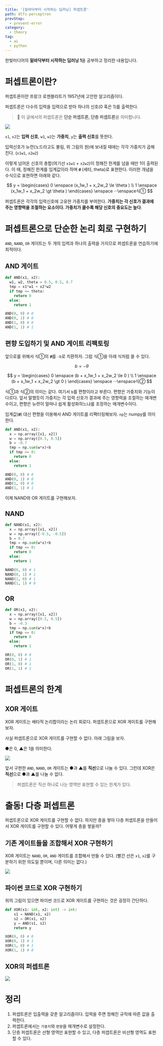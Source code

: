 ```yaml
---
title: '[밑바닥부터 시작하는 딥러닝] 퍼셉트론'
path: dlfs-perceptron
prevStep:
  - prevent-error
category:
  - theory
tag:
  - ai
  - python
---
```


한빛미디어의 **밑바닥부터 시작하는 딥러닝 1**을 공부하고 정리한 내용입니다.

# 퍼셉트론이란?

퍼셉트론이란 프랑크 로젠블라트가 1957년에 고안한 알고리즘이다.

퍼셉트론은 다수의 입력을 입력으로 받아 하나의 신호(0 혹은 1)를 출력한다.

> 🚨 이 글에서의 퍼셉트론은 **단순 퍼셉트론, 단층 퍼셉트론**을 의미합니다.

![](https://images.velog.io/images/ordidxzero/post/bca38b80-29df-4625-9017-fdf46709a5e9/perceptron.png)

`x1`, `x2`는 **입력 신호**, `w1`, `w2`는 **가중치**, `y`는 **출력 신호**를 뜻한다.

입력신호가 뉴런(노드라고도 불림, 위 그림의 원)에 보내질 때에는 각각 가중치가 곱해진다. (`x1w1`, `x2w2`)

이렇게 넘어온 신호의 총합(여기선 `x1w1` + `x2w2`)이 정해진 한계를 넘을 때만 1이 출력된다. 이 때, 정해진 한계를 임계값이라 하며 `𝜽` (세타, theta)로 표현한다. 이러한 개념을 수식으로 표현하면 아래와 같다.

$$
y =
\begin{cases}
   0 \enspace (x_1w_1 + x_2w_2 \le \theta ) \\
   1 \enspace (x_1w_1 + x_2w_2 \gt \theta )
\end{cases}
\enspace
···\enspace식①
$$

퍼셉트론은 각각의 입력신호에 고유한 가중치를 부여한다. **가중치는 각 신호가 결과에 주는 영향력을 조절하는 요소이다. 가중치가 클수록 해당 신호의 중요도는 높다**.

# 퍼셉트론으로 단순한 논리 회로 구현하기

`AND`, `NAND`, `OR` 게이트는 두 개의 입력과 하나의 출력을 가지므로 퍼셉트론을 연습하기에 최적이다.

## AND 게이트

```python
def AND(x1, x2):
  w1, w2, theta = 0.5, 0.5, 0.7
  tmp = x1*w1 + x2*w2
  if tmp <= theta:
    return 0
  else:
    return 1

AND(0, 0) # 0
AND(0, 1) # 0
AND(1, 0) # 0
AND(1, 1) # 1
```

## 편향 도입하기 및 AND 게이트 리팩토링

앞으로를 위해서 식①의 `𝜽`를 `-b`로 치환하자. 그럼 식①을 아래 식처럼 쓸 수 있다.

$$
b = -\theta
$$

$$
y =
\begin{cases}
   0 \enspace (b + x_1w_1 + x_2w_2 \le 0 ) \\
   1 \enspace (b + x_1w_1 + x_2w_2 \gt 0 )
\end{cases}
\enspace
···\enspace식②
$$

식①과 식②의 의미는 같다. 여기서 `b`를 편향이라고 부른다. 편향은 가중치와 기능이 다르다.
앞서 말했듯이 가중치는 각 입력 신호가 결과에 주는 영향력을 조절하는 매개변수이고, 편향은 뉴련이 얼마나 쉽게 활성화하느냐를 조정하는 매개변수이다.

임계값(`𝜽`) 대신 편향을 이용해서 AND 게이트를 리팩터링해보자.
`np`는 numpy를 의미한다.

```python
def AND(x1, x2):
  x = np.array([x1, x2])
  w = np.array([0.5, 0.5])
  b = -0.7
  tmp = np.sum(w*x)+b
  if tmp <= 0:
    return 0
  else:
    return 1

AND(0, 0) # 0
AND(0, 1) # 0
AND(1, 0) # 0
AND(1, 1) # 1
```

이제 NAND와 OR 게이트를 구현해보자.

## NAND

```python
def NAND(x1, x2):
  x = np.array([x1, x2])
  w = np.array([-0.5, -0.5])
  b = 0.7
  tmp = np.sum(w*x)+b
  if tmp <= 0:
    return 0
  else:
    return 1

NAND(0, 0) # 1
NAND(0, 1) # 1
NAND(1, 0) # 1
NAND(1, 1) # 0
```

## OR

```python
def OR(x1, x2):
  x = np.array([x1, x2])
  w = np.array([0.5, 0.5])
  b = -0.3
  tmp = np.sum(w*x)+b
  if tmp <= 0:
    return 0
  else:
    return 1

OR(0, 0) # 0
OR(0, 1) # 1
OR(1, 0) # 1
OR(1, 1) # 1
```

# 퍼셉트론의 한계

## XOR 게이트

XOR 게이트는 배타적 논리합이라는 논리 회로다. 퍼셉트론으로 XOR 게이트를 구현해보자.

사실 퍼셉트론으로 XOR 게이트를 구현할 수 없다. 아래 그림을 보자.

●은 0, ▲은 1을 의미한다.

![](https://images.velog.io/images/ordidxzero/post/f2474bab-c41c-42d4-99dc-f7e68f8308ce/logic_gate_graph.png)

앞서 구현한 `AND`, `NAND`, `OR` 게이트는 ●과 ▲를 **직선**으로 나눌 수 있다. 그런데 XOR은 **직선**으로 ●과 ▲를 나눌 수 없다.

> 퍼셉트론은 직선 하나로 나눈 영역만 표현할 수 있는 한계가 있다.

# 출동! 다층 퍼셉트론

퍼셉트론으로 XOR 게이트를 구현할 수 없다. 하지만 층을 쌓아 다층 퍼셉트론을 만들어서 XOR 게이트를 구현할 수 있다. 어떻게 층을 쌓을까?

## 기존 게이트들을 조합해서 XOR 구현하기

XOR 게이트는 `NAND`, `OR`, `AND` 게이트를 조합해서 만들 수 있다. (빨간 선은 `x1`, `x2`를 구분하기 위한 의도일 뿐이며, 다른 의미는 없다.)

![](https://images.velog.io/images/ordidxzero/post/d3e9e51f-1c9c-4aa1-aa3f-171c85b1bb8e/Screen%20Shot%202021-01-01%20at%2019.20.11.png)

## 파이썬 코드로 XOR 구현하기

위의 그림이 있으면 파이썬 코드로 XOR 게이트를 구현하는 것은 굉장히 간단하다.

```python
def XOR(x1: int, x2: int) -> int:
    s1 = NAND(x1, x2)
    s2 = OR(x1, x2)
    y = AND(s1, s2)
    return y

XOR(0, 0) # 0
XOR(0, 1) # 1
XOR(1, 0) # 1
XOR(1, 1) # 0
```

## XOR의 퍼셉트론

![](https://images.velog.io/images/ordidxzero/post/0085e6e9-c9c1-4d4b-88cd-0ebf3b412df8/Screen%20Shot%202021-01-01%20at%2019.34.47.png)

# 정리

1. 퍼셉트론은 입출력을 갖춘 알고리즘이다. 입력을 주면 정해진 규칙에 따른 값을 출력한다.
2. 퍼셉트론에서는 `가중치`와 `편향`을 매개변수로 설정한다.
3. 단층 퍼셉트론은 선형 영역만 표현할 수 있고, 다층 퍼셉트론은 비선형 영역도 표현할 수 있다.
